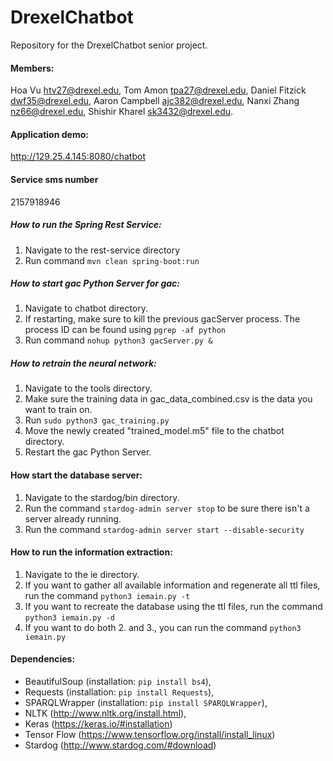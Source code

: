 # DrexelChatbot
Repository for the DrexelChatbot senior project. 

#### Members:
  Hoa Vu <htv27@drexel.edu>,
  Tom Amon <tpa27@drexel.edu>,
  Daniel Fitzick <dwf35@drexel.edu>,
  Aaron Campbell <ajc382@drexel.edu>,
  Nanxi Zhang <nz66@drexel.edu>,
  Shishir Kharel <sk3432@drexel.edu>.

#### Application demo:
http://129.25.4.145:8080/chatbot

#### Service sms number 
2157918946

##### How to run the Spring Rest Service:
1. Navigate to the rest-service directory
2. Run command `mvn clean spring-boot:run`

##### How to start gac Python Server for gac:
1. Navigate to chatbot directory.
2. If restarting, make sure to kill the previous gacServer process. The process ID can be found using `pgrep -af python`
3. Run command `nohup python3 gacServer.py &`

##### How to retrain the neural network:
1. Navigate to the tools directory.
2. Make sure the training data in gac_data_combined.csv is the data you want to train on.
3. Run `sudo python3 gac_training.py`
4. Move the newly created "trained_model.m5" file to the chatbot directory.
5. Restart the gac Python Server.

#### How start the database server:
1. Navigate to the stardog/bin directory.
2. Run the command `stardog-admin server stop` to be sure there isn't a server already running. 
3. Run the command `stardog-admin server start --disable-security`

#### How to run the information extraction:
1. Navigate to the ie directory.
2. If you want to gather all available information and regenerate all ttl files, run the command `python3 iemain.py -t`
3. If you want to recreate the database using the ttl files, run the command `python3 iemain.py -d`
4. If you want to do both 2. and 3., you can run the command `python3 iemain.py`

#### Dependencies:
* BeautifulSoup (installation: `pip install bs4`),
* Requests (installation: `pip install Requests`),
* SPARQLWrapper (installation: `pip install SPARQLWrapper`),
* NLTK (http://www.nltk.org/install.html),
* Keras (https://keras.io/#installation)
* Tensor Flow (https://www.tensorflow.org/install/install_linux)
* Stardog (http://www.stardog.com/#download)
